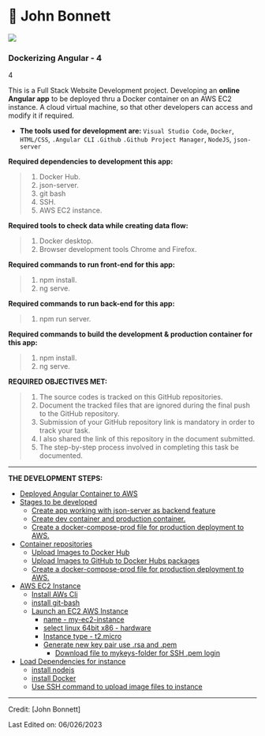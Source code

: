 # 🤵 John Bonnett

<p align="center">

![](https://camo.githubusercontent.com/992babdffd8c74a1502de375fbdf7e4d54773242/68747470733a2f2f6d656469612e67697068792e636f6d2f6d656469612f53576f536b4e36447854737a71494b4571762f67697068792e676966)

### Dockerizing Angular - 4
 4

This is a Full Stack Website Development project. Developing an **online Angular app** to be deployed thru a Docker container on an AWS EC2 instance. A cloud virtual machine, so that other developers can access and modify it if required.

- **The tools used for development are:** ```Visual Studio Code```, ```Docker```, ```HTML/CSS```, ```.Angular CLI``` ```.Github``` ```.Github Project Manager```, ```NodeJS```, ```json-server```


**Required dependencies to development this app:**

  > 1. Docker Hub.
  > 2. json-server.
  > 3. git bash
  > 4. SSH.
  > 7. AWS EC2 instance.
  
  **Required tools to check data while creating data flow:**
  
  > 1. Docker desktop.
  > 2. Browser development tools Chrome and Firefox.

**Required commands to run front-end for this app:**

  > 1. npm install.
  > 2. ng serve.
  
  **Required commands to run back-end for this app:**

  > 1. npm run server.

  **Required commands to build the development & production container for this app:**

  > 1. npm install.
  > 2. ng serve.

**REQUIRED OBJECTIVES MET:**

  > 1. The source codes is tracked on this GitHub repositories.
  > 2. Document the tracked files that are ignored during the final push to the GitHub repository.
  > 3.  Submission of your GitHub repository link is mandatory in order to track your task.
  > 4. I also shared the link of this repository in the document submitted.
  > 5.  The step-by-step process involved in completing this task be documented.

---
**THE DEVELOPMENT STEPS:**

- [Deployed Angular Container to AWS ](#markdown)
- [Stages to be developed](#markdown-syntax-extensions)
  - [Create app working with json-server as backend feature ](#markdown-extended-mde)
  - [Create dev container and production container.](#markdown-extended-mde) 
  - [Create a docker-compose-prod file for production deployment to AWS.](#markdown-extended-mde)
- [Container repositories](#markdown-syntax-extensions)
  - [Upload Images to Docker Hub ](#markdown-extended-mde)
  - [Upload Images to GitHub to Docker Hubs packages](#markdown-extended-mde) 
  - [Create a docker-compose-prod file for production deployment to AWS.](#markdown-extended-mde)
- [AWS EC2 Instance](#markdown-syntax-extensions)
   - [Install AWs Cli](#markdown-extended-mde)
  - [install git-bash](#markdown-extended-mde) 
  - [Launch an EC2 AWS Instance](#markdown-extended-mde)
    - [name - my-ec2-instance](#markdown-extended-mde)
     - [select linux 64bit x86 - hardware](#markdown-extended-mde)
      - [Instance type - t2.micro](#markdown-extended-mde)
      - [Generate new key pair use .rsa and .pem](#markdown-extended-mde)
         - [Download  file to mykeys-folder for SSH .pem login](#markdown-extended-mde)
- [Load Dependencies for instance](#markdown-syntax-extensions)
  - [install nodejs ](#markdown-extended-mde)
  - [install Docker](#markdown-extended-mde)
  - [Use SSH command to upload image files to instance](#markdown-extended-mde) 
  
---

Credit: [John Bonnett]

Last Edited on: 06/026/2023

